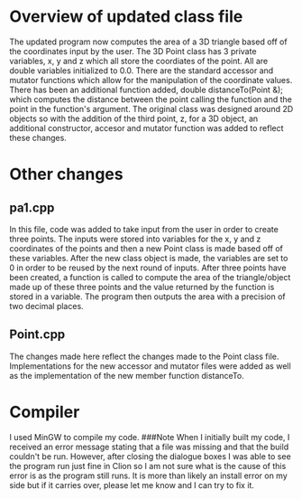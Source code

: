 # Overview of updated class file
The updated program now computes the area of a 3D triangle based off of the coordinates input by the user. The 3D Point class has 3 private variables, x, y and z which all store the coordiates of the point. All are double variables initialized to 0.0. There are the standard accessor and mutator functions which allow for the manipulation of the coordinate values. There has been an additional function added, double distanceTo(Point &); which computes the distance between the point calling the function and the point in the function's argument. The original class was designed around 2D objects so with the addition of the third point, z, for a 3D object, an additional constructor, accesor and mutator function was added to reflect these changes.

# Other changes
## pa1.cpp
In this file, code was added to take input from the user in order to create three points. The inputs were stored into variables for the x, y and z coordinates of the points and then a new Point class is made based off of these variables. After the new class object is made, the variables are set to 0 in order to be reused by the next round of inputs. After three points have been created, a function is called to compute the area of the triangle/object made up of these three points and the value returned by the function is stored in a variable. The program then outputs the area with a precision of two decimal places.

## Point.cpp
The changes made here reflect the changes made to the Point class file. Implementations for the new accessor and mutator files were added as well as the implementation of the new member function distanceTo.

# Compiler
I used MinGW to compile my code.
###Note
When I initially built my code, I received an error message stating that a file was missing and that the build couldn't be run. However, after closing the dialogue boxes I was able to see the program run just fine in Clion so I am not sure what is the cause of this error is as the program still runs. It is more than likely an install error on my side but if it carries over, please let me know and I can try to fix it.
